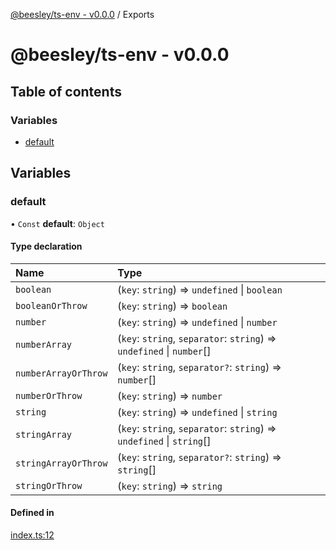 [@beesley/ts-env - v0.0.0](README.md) / Exports

# @beesley/ts-env - v0.0.0

## Table of contents

### Variables

- [default](modules.md#default)

## Variables

### default

• `Const` **default**: `Object`

#### Type declaration

| Name | Type |
| :------ | :------ |
| `boolean` | (`key`: `string`) => `undefined` \| `boolean` |
| `booleanOrThrow` | (`key`: `string`) => `boolean` |
| `number` | (`key`: `string`) => `undefined` \| `number` |
| `numberArray` | (`key`: `string`, `separator`: `string`) => `undefined` \| `number`[] |
| `numberArrayOrThrow` | (`key`: `string`, `separator?`: `string`) => `number`[] |
| `numberOrThrow` | (`key`: `string`) => `number` |
| `string` | (`key`: `string`) => `undefined` \| `string` |
| `stringArray` | (`key`: `string`, `separator`: `string`) => `undefined` \| `string`[] |
| `stringArrayOrThrow` | (`key`: `string`, `separator?`: `string`) => `string`[] |
| `stringOrThrow` | (`key`: `string`) => `string` |

#### Defined in

[index.ts:12](https://github.com/bbeesley/ts-env/blob/main/src/index.ts#L12)
